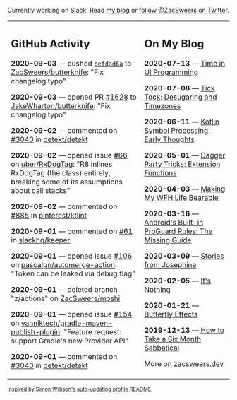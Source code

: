 Currently working on [Slack](https://slack.com/). Read [my blog](https://zacsweers.dev/) or [follow @ZacSweers on Twitter](https://twitter.com/ZacSweers).

<table><tr><td valign="top" width="60%">

## GitHub Activity
<!-- githubActivity starts -->
**2020-09-03** — pushed [`befdad6a`](https://github.com/ZacSweers/butterknife/commit/befdad6a48ede2e73c83323e81cb8d3d578fd69d) to [ZacSweers/butterknife](https://api.github.com/repos/ZacSweers/butterknife): "Fix changelog typo"

**2020-09-03** — opened PR [#1628](https://api.github.com/repos/JakeWharton/butterknife/pulls/1628) to [JakeWharton/butterknife](https://api.github.com/repos/JakeWharton/butterknife): "Fix changelog typo"

**2020-09-02** — commented on [#3040](https://github.com/detekt/detekt/issues/3040#issuecomment-686176126) in [detekt/detekt](https://api.github.com/repos/detekt/detekt)

**2020-09-02** — opened issue [#66](https://api.github.com/repos/uber/RxDogTag/issues/66) on [uber/RxDogTag](https://api.github.com/repos/uber/RxDogTag): "R8 inlines RxDogTag (the class) entirely, breaking some of its assumptions about call stacks"

**2020-09-02** — commented on [#885](https://github.com/pinterest/ktlint/issues/885#issuecomment-685998714) in [pinterest/ktlint](https://api.github.com/repos/pinterest/ktlint)

**2020-09-01** — commented on [#61](https://github.com/slackhq/keeper/pull/61#issuecomment-685167497) in [slackhq/keeper](https://api.github.com/repos/slackhq/keeper)

**2020-09-01** — opened issue [#106](https://api.github.com/repos/pascalgn/automerge-action/issues/106) on [pascalgn/automerge-action](https://api.github.com/repos/pascalgn/automerge-action): "Token can be leaked via debug flag"

**2020-09-01** — deleted branch "z/actions" on [ZacSweers/moshi](https://api.github.com/repos/ZacSweers/moshi)

**2020-09-01** — opened issue [#154](https://api.github.com/repos/vanniktech/gradle-maven-publish-plugin/issues/154) on [vanniktech/gradle-maven-publish-plugin](https://api.github.com/repos/vanniktech/gradle-maven-publish-plugin): "Feature request: support Gradle's new Provider<PasswordCredentials> API"

**2020-09-01** — commented on [#3040](https://github.com/detekt/detekt/issues/3040#issuecomment-685011896) in [detekt/detekt](https://api.github.com/repos/detekt/detekt)
<!-- githubActivity ends -->
</td><td valign="top" width="40%">

## On My Blog
<!-- blog starts -->
**2020-07-13** — [Time in UI Programming](https://www.zacsweers.dev/time-in-ui/)

**2020-07-08** — [Tick Tock: Desugaring and Timezones](https://www.zacsweers.dev/ticktock-desugaring-timezones/)

**2020-06-11** — [Kotlin Symbol Processing: Early Thoughts](https://www.zacsweers.dev/kotlin-symbol-processor-early-thoughts/)

**2020-05-01** — [Dagger Party Tricks: Extension Functions](https://www.zacsweers.dev/dagger-party-tricks-extension-functions/)

**2020-04-03** — [Making My WFH Life Bearable](https://www.zacsweers.dev/making-wfh-life-bearable/)

**2020-03-16** — [Android's Built-in ProGuard Rules: The Missing Guide](https://www.zacsweers.dev/android-proguard-rules/)

**2020-03-09** — [Stories from Josephine](https://www.zacsweers.dev/stories-from-josephine/)

**2020-02-05** — [It's Nothing](https://www.zacsweers.dev/its-nothing/)

**2020-01-21** — [Butterfly Effects](https://www.zacsweers.dev/butterfly-effects/)

**2019-12-13** — [How to Take a Six Month Sabbatical](https://www.zacsweers.dev/how-to-take-a-six-month-sabbatical/)
<!-- blog ends -->
More on [zacsweers.dev](https://zacsweers.dev/)
</td></tr></table>

<sub><a href="https://simonwillison.net/2020/Jul/10/self-updating-profile-readme/">Inspired by Simon Willison's auto-updating profile README.</a></sub>
